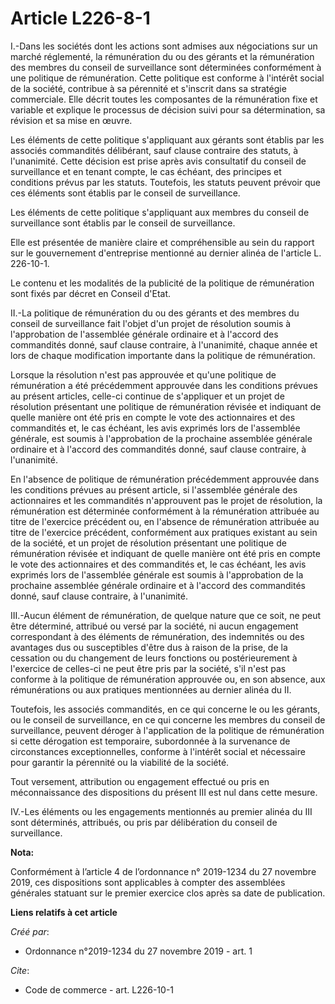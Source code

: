 # Article L226-8-1

I.-Dans les sociétés dont les actions sont admises aux négociations sur un marché réglementé, la rémunération du ou des
gérants et la rémunération des membres du conseil de surveillance sont déterminées conformément à une politique de
rémunération. Cette politique est conforme à l'intérêt social de la société, contribue à sa pérennité et s'inscrit dans sa
stratégie commerciale. Elle décrit toutes les composantes de la rémunération fixe et variable et explique le processus de
décision suivi pour sa détermination, sa révision et sa mise en œuvre. 

Les éléments de cette politique s'appliquant aux gérants sont établis par les associés commandités délibérant, sauf clause
contraire des statuts, à l'unanimité. Cette décision est prise après avis consultatif du conseil de surveillance et en tenant
compte, le cas échéant, des principes et conditions prévus par les statuts. Toutefois, les statuts peuvent prévoir que ces
éléments sont établis par le conseil de surveillance. 

Les éléments de cette politique s'appliquant aux membres du conseil de surveillance sont établis par le conseil de
surveillance. 

Elle est présentée de manière claire et compréhensible au sein du rapport sur le gouvernement d'entreprise mentionné au
dernier alinéa de l'article L. 226-10-1. 

Le contenu et les modalités de la publicité de la politique de rémunération sont fixés par décret en Conseil d'Etat. 

II.-La politique de rémunération du ou des gérants et des membres du conseil de surveillance fait l'objet d'un projet de
résolution soumis à l'approbation de l'assemblée générale ordinaire et à l'accord des commandités donné, sauf clause
contraire, à l'unanimité, chaque année et lors de chaque modification importante dans la politique de rémunération. 

Lorsque la résolution n'est pas approuvée et qu'une politique de rémunération a été précédemment approuvée dans les
conditions prévues au présent articles, celle-ci continue de s'appliquer et un projet de résolution présentant une politique
de rémunération révisée et indiquant de quelle manière ont été pris en compte le vote des actionnaires et des commandités et,
le cas échéant, les avis exprimés lors de l'assemblée générale, est soumis à l'approbation de la prochaine assemblée générale
ordinaire et à l'accord des commandités donné, sauf clause contraire, à l'unanimité. 

En l'absence de politique de rémunération précédemment approuvée dans les conditions prévues au présent article, si
l'assemblée générale des actionnaires et les commandités n'approuvent pas le projet de résolution, la rémunération est
déterminée conformément à la rémunération attribuée au titre de l'exercice précédent ou, en l'absence de rémunération
attribuée au titre de l'exercice précédent, conformément aux pratiques existant au sein de la société, et un projet de
résolution présentant une politique de rémunération révisée et indiquant de quelle manière ont été pris en compte le vote des
actionnaires et des commandités et, le cas échéant, les avis exprimés lors de l'assemblée générale est soumis à l'approbation
de la prochaine assemblée générale ordinaire et à l'accord des commandités donné, sauf clause contraire, à l'unanimité. 

III.-Aucun élément de rémunération, de quelque nature que ce soit, ne peut être déterminé, attribué ou versé par la société,
ni aucun engagement correspondant à des éléments de rémunération, des indemnités ou des avantages dus ou susceptibles d'être
dus à raison de la prise, de la cessation ou du changement de leurs fonctions ou postérieurement à l'exercice de celles-ci ne
peut être pris par la société, s'il n'est pas conforme à la politique de rémunération approuvée ou, en son absence, aux
rémunérations ou aux pratiques mentionnées au dernier alinéa du II. 

Toutefois, les associés commandités, en ce qui concerne le ou les gérants, ou le conseil de surveillance, en ce qui concerne
les membres du conseil de surveillance, peuvent déroger à l'application de la politique de rémunération si cette dérogation
est temporaire, subordonnée à la survenance de circonstances exceptionnelles, conforme à l'intérêt social et nécessaire pour
garantir la pérennité ou la viabilité de la société. 

Tout versement, attribution ou engagement effectué ou pris en méconnaissance des dispositions du présent III est nul dans
cette mesure. 

IV.-Les éléments ou les engagements mentionnés au premier alinéa du III sont déterminés, attribués, ou pris par délibération
du conseil de surveillance.

**Nota:**

Conformément à l’article 4 de l’ordonnance n° 2019-1234 du 27 novembre 2019, ces dispositions sont applicables à compter des
assemblées générales statuant sur le premier exercice clos après sa date de publication.

**Liens relatifs à cet article**

_Créé par_:

  - Ordonnance n°2019-1234 du 27 novembre 2019 - art. 1

_Cite_:

  - Code de commerce - art. L226-10-1
